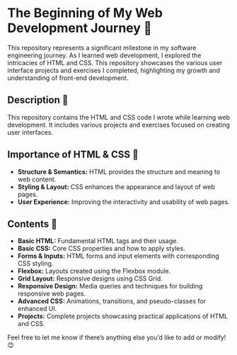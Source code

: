 # The Beginning of My Web Development Journey 🚀

This repository represents a significant milestone in my software engineering journey. As I learned web development, I explored the intricacies of HTML and CSS. This repository showcases the various user interface projects and exercises I completed, highlighting my growth and understanding of front-end development.

## Description 📜

This repository contains the HTML and CSS code I wrote while learning web development. It includes various projects and exercises focused on creating user interfaces.

## Importance of HTML & CSS 🌟

- **Structure & Semantics:** HTML provides the structure and meaning to web content.
- **Styling & Layout:** CSS enhances the appearance and layout of web pages.
- **User Experience:** Improving the interactivity and usability of web pages.

## Contents 📂

- **Basic HTML:** Fundamental HTML tags and their usage.
- **Basic CSS:** Core CSS properties and how to apply styles.
- **Forms & Inputs:** HTML forms and input elements with corresponding CSS styling.
- **Flexbox:** Layouts created using the Flexbox module.
- **Grid Layout:** Responsive designs using CSS Grid.
- **Responsive Design:** Media queries and techniques for building responsive web pages.
- **Advanced CSS:** Animations, transitions, and pseudo-classes for enhanced UI.
- **Projects:** Complete projects showcasing practical applications of HTML and CSS.

Feel free to let me know if there’s anything else you’d like to add or modify! 😊
